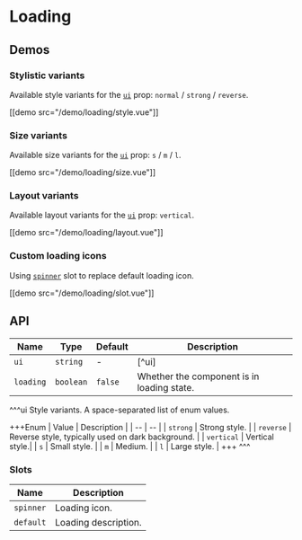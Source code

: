 # Loading

## Demos

### Stylistic variants

Available style variants for the [`ui`](#props-ui) prop: `normal` / `strong` / `reverse`.

[[demo src="/demo/loading/style.vue"]]

### Size variants

Available size variants for the [`ui`](#props-ui) prop: `s` / `m` / `l`.

[[demo src="/demo/loading/size.vue"]]

### Layout variants

Available layout variants for the [`ui`](#props-ui) prop: `vertical`.

[[demo src="/demo/loading/layout.vue"]]

### Custom loading icons

Using [`spinner`](#slots-spinner) slot to replace default loading icon.

[[demo src="/demo/loading/slot.vue"]]

## API

| Name | Type | Default | Description |
| -- | -- | -- | -- |
| ``ui`` | `string` | - | [^ui] |
| ``loading`` | `boolean` | `false` | Whether the component is in loading state. |

^^^ui
Style variants. A space-separated list of enum values.

+++Enum
| Value | Description |
| -- | -- |
| `strong` | Strong style. |
| `reverse` | Reverse style, typically used on dark background. |
| `vertical` | Vertical style.|
| `s` | Small style. |
| `m` | Medium. |
| `l` | Large style. |
+++
^^^

### Slots

| Name | Description |
| -- | -- |
| ``spinner`` | Loading icon. |
| ``default`` | Loading description. |
